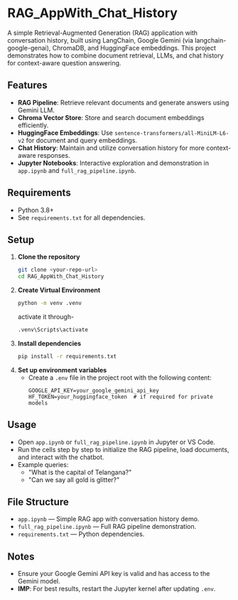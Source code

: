 # RAG_AppWith_Chat_History

A simple Retrieval-Augmented Generation (RAG) application with conversation history, built using LangChain, Google Gemini (via langchain-google-genai), ChromaDB, and HuggingFace embeddings. This project demonstrates how to combine document retrieval, LLMs, and chat history for context-aware question answering.

## Features
- **RAG Pipeline**: Retrieve relevant documents and generate answers using Gemini LLM.
- **Chroma Vector Store**: Store and search document embeddings efficiently.
- **HuggingFace Embeddings**: Use `sentence-transformers/all-MiniLM-L6-v2` for document and query embeddings.
- **Chat History**: Maintain and utilize conversation history for more context-aware responses.
- **Jupyter Notebooks**: Interactive exploration and demonstration in `app.ipynb` and `full_rag_pipeline.ipynb`.

## Requirements
- Python 3.8+
- See `requirements.txt` for all dependencies.

## Setup
1. **Clone the repository**
   ```sh
   git clone <your-repo-url>
   cd RAG_AppWith_Chat_History
   ```
2. **Create Virtual Environment**
    ```sh
    python -m venv .venv
    ```
    activate it through-
    ```sh
    .venv\Scripts\activate
    ```
3. **Install dependencies**
   ```sh
   pip install -r requirements.txt
   ```
4. **Set up environment variables**
   - Create a `.env` file in the project root with the following content:
     ```env
     GOOGLE_API_KEY=your_google_gemini_api_key
     HF_TOKEN=your_huggingface_token  # if required for private models
     ```

## Usage
- Open `app.ipynb` or `full_rag_pipeline.ipynb` in Jupyter or VS Code.
- Run the cells step by step to initialize the RAG pipeline, load documents, and interact with the chatbot.
- Example queries:
  - "What is the capital of Telangana?"
  - "Can we say all gold is glitter?"

## File Structure
- `app.ipynb` — Simple RAG app with conversation history demo.
- `full_rag_pipeline.ipynb` — Full RAG pipeline demonstration.
- `requirements.txt` — Python dependencies.

## Notes
- Ensure your Google Gemini API key is valid and has access to the Gemini model.
- **IMP**: For best results, restart the Jupyter kernel after updating `.env`.
